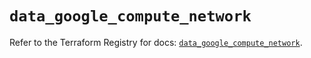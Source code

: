 # `data_google_compute_network`

Refer to the Terraform Registry for docs: [`data_google_compute_network`](https://registry.terraform.io/providers/hashicorp/google/6.37.0/docs/data-sources/compute_network).
